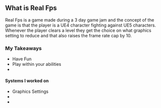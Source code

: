 ## What is Real Fps

Real Fps is a game made during a 3 day game jam and the concept of the game is that 
the player is a UE4 character fighting against UE5 characters. Whenever the player
clears a level they get the choice on what graphics setting to reduce and that also
raises the frame rate cap by 10.

### My Takeaways
- Have Fun
- Play within your abilities
- 

#### Systems I worked on
- Graphics Settings
- 
- 
